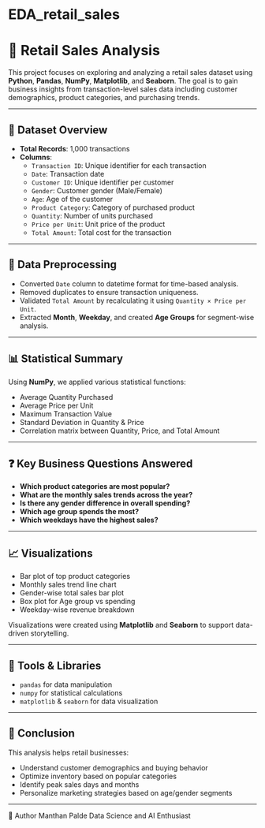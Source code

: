 # EDA_retail_sales

# 🛒 Retail Sales Analysis

This project focuses on exploring and analyzing a retail sales dataset using **Python**, **Pandas**, **NumPy**, **Matplotlib**, and **Seaborn**. The goal is to gain business insights from transaction-level sales data including customer demographics, product categories, and purchasing trends.

---

## 📁 Dataset Overview

- **Total Records**: 1,000 transactions  
- **Columns**:
  - `Transaction ID`: Unique identifier for each transaction
  - `Date`: Transaction date
  - `Customer ID`: Unique identifier per customer
  - `Gender`: Customer gender (Male/Female)
  - `Age`: Age of the customer
  - `Product Category`: Category of purchased product
  - `Quantity`: Number of units purchased
  - `Price per Unit`: Unit price of the product
  - `Total Amount`: Total cost for the transaction

---

## 🔧 Data Preprocessing

- Converted `Date` column to datetime format for time-based analysis.
- Removed duplicates to ensure transaction uniqueness.
- Validated `Total Amount` by recalculating it using `Quantity × Price per Unit`.
- Extracted **Month**, **Weekday**, and created **Age Groups** for segment-wise analysis.

---

## 📊 Statistical Summary

Using **NumPy**, we applied various statistical functions:

- Average Quantity Purchased
- Average Price per Unit
- Maximum Transaction Value
- Standard Deviation in Quantity & Price
- Correlation matrix between Quantity, Price, and Total Amount

---

## ❓ Key Business Questions Answered

- **Which product categories are most popular?**
- **What are the monthly sales trends across the year?**
- **Is there any gender difference in overall spending?**
- **Which age group spends the most?**
- **Which weekdays have the highest sales?**

---

## 📈 Visualizations

- Bar plot of top product categories
- Monthly sales trend line chart
- Gender-wise total sales bar plot
- Box plot for Age group vs spending
- Weekday-wise revenue breakdown

Visualizations were created using **Matplotlib** and **Seaborn** to support data-driven storytelling.

---

## 🚀 Tools & Libraries

- `pandas` for data manipulation
- `numpy` for statistical calculations
- `matplotlib` & `seaborn` for data visualization

---

## 📌 Conclusion

This analysis helps retail businesses:
- Understand customer demographics and buying behavior
- Optimize inventory based on popular categories
- Identify peak sales days and months
- Personalize marketing strategies based on age/gender segments

---

🧠 Author
Manthan Palde
Data Science and AI Enthusiast
